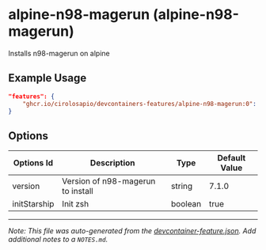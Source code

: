 
# alpine-n98-magerun (alpine-n98-magerun)

Installs n98-magerun on alpine

## Example Usage

```json
"features": {
    "ghcr.io/cirolosapio/devcontainers-features/alpine-n98-magerun:0": {}
}
```

## Options

| Options Id | Description | Type | Default Value |
|-----|-----|-----|-----|
| version | Version of n98-magerun to install | string | 7.1.0 |
| initStarship | Init zsh | boolean | true |



---

_Note: This file was auto-generated from the [devcontainer-feature.json](https://github.com/cirolosapio/devcontainers-features/blob/main/src/alpine-n98-magerun/devcontainer-feature.json).  Add additional notes to a `NOTES.md`._
